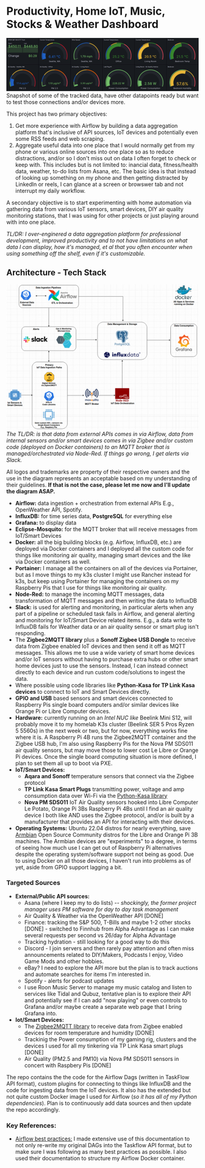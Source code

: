 # Productivity, Home IoT, Music, Stocks & Weather Dashboard

![Dashboard Thumbnail](/images/dashboard_snapshot11-15.png)  
Snapshot of some of the tracked data, have other datapoints ready but want to test those connections and/or devices more.  

This project has two primary objectives: 
1) Get more experience with Airflow by building a data aggregation platform that's inclusive of API sources, IoT devices and potentially even some RSS feeds and web scraping. 
2) Aggregate useful data into one place that I would normally get from my phone or various online sources into one place so as to reduce distractions, and/or so I don't miss out on data I often forget to check or keep with. This includes but is not limited to: inancial data, fitness/health data, weather, to-do lists from Asana, etc. The basic idea is that instead of looking up something on my phone and then getting distracted by LinkedIn or reels, I can glance at a screen or browswer tab and not interrupt my daily workflow. 

A secondary objective is to start experimenting with home automation via gathering data from various IoT sensors, smart devices, DIY air quality monitoring stations, that I was using for other projects or just playing around with into one place. 

*TL/DR: I over-enginered a data aggregation platform for professional development, improved productivity and to not have limitations on what data I can display, how it's managed, et al that you often encounter when using something off the shelf, even if it's customizable.*


## Architecture - Tech Stack

![Architecture](/images/dashboard_architecture_MKII.png)  
*The TL/DR: is that data from external APIs comes in via Airflow, data from internal sensors and/or smart devices comes in via Zigbee and/or custom code (deployed on Docker containers) to an MQTT broker that is managed/orchestrated via Node-Red. If things go wrong, I get alerts via Slack.* 

All logos and trademarks are property of their respective owners and the use in the diagram represents an acceptable based on my understanding of their guidelines. **If that is not the case, please let me now and I'll update the diagram ASAP.** 

* **Airflow:** data ingestion + orchestration from external APIs E.g., OpenWeather API, Spotify. 
* **InfluxDB:** for time series data, **PostgreSQL** for everything else 
* **Grafana:** to display data
* **Eclipse-Mosquito:** for the MQTT broker that will receive messages from IoT/Smart Devices 
* **Docker:** all the big building blocks (e.g. Airflow, InfluxDB, etc.) are deployed via Docker containers and I deployed all the custom code for things like monitoring air quality, managing smart devices and the like via Docker containers as well. 
* **Portainer:** I manage all the containers on all of the devices via Portainer, but as I move things to my k3s cluster I might use Rancher instead for k3s, but keep using Portainer for managing the containers on my Raspberry Pis that I use for things like monitoring air quality.  
* **Node-Red:** to manage the incoming MQTT messages, data transformation of MQTT messages and then writing the data to InfluxDB 
* **Slack:** is used for alerting and monitoring, in particular alerts when any part of a pipeline or scheduled task fails in Airflow, and general alerting and monitoring for IoT/Smart Device related items. E.g., a data write to InfluxDB fails for Weather data or an air quality sensor or smart plug isn't responding. 
* The **Zigbee2MQTT library** plus a **Sonoff Zigbee USB Dongle** to receive data from Zigbee enabled IoT devices and then send it off as MQTT messages. This allows me to use a wide variety of smart home devices and/or IoT sensors without having to purchase extra hubs or other smart home devices just to use the sensors. Instead, I can instead connect directly to each device and run custom code/solutions to ingest the data. 
* Where possible using code libraries like **Python-Kasa for TP Link Kasa devices** to connect to IoT and Smart Devices directly.
* **GPIO and USB** based sensors and smart devices connected to Raspberry Pis single board computers and/or similar devices like Orange Pi or Libre Computer devices. 
* **Hardware:** currently running on an *Intel NUC like* Beelink Mini S12, will probably move it to my homelab K3s cluster (Beelink SER 5 Pros Ryzen 5 5560s) in the next week or two, but for now, everything works fine where it is. A Raspberry Pi 4B runs the Zigbee2MQTT container and the Zigbee USB hub, I'm also using Raspberry Pis for the Nova PM SDS011 air quality sensors, but may move those to lower cost Le Libre or Orange Pi devices. Once the single board computing situation is more defined, I plan to set them all up to boot via PXE. 
* **IoT/Smart Devices:** 
    * **Aqara and Sonoff** temperature sensors that connect via the Zigbee protocol
    * **TP Link Kasa Smart Plugs** transmitting power, voltage and amp consumption data over Wi-Fi via the [Python-Kasa library](https://python-kasa.readthedocs.io/en/latest/index.html) 
    * **Nova PM SDS011** IoT Air Quality sensors hooked into Libre Computer Le Potato, Orange Pi 3Bs Raspberry Pi 4Bs until I find an air quality device I both like AND uses the Zigbee protocol, and/or is built by a manufacturer that provides an API for interacting with their devices. 
* **Operating Systems:** Ubuntu 22.04 distros for nearly everything, save [Armbian](https://www.armbian.com/) Open Source Community distros for the Libre and Orange Pi 3B machines. The Armbian devices are "experiments" to a degree, in terms of seeing how much use I can get out of Raspberry Pi alternatives despite the operating system/software support not being as good. Due to using Docker on all those devices, I haven't run into problems as of yet, aside from GPIO support lagging a bit. 


### Targeted Sources
* **External/Public API sources:** 
    * Asana (where I keep my to do lists) -- *shockingly, the former project manager uses PM software for day to day task management*
    * Air Quality & Weather via the OpenWeather API [DONE]
    * Finance: tracking the S&P 500, T-Bills and maybe 1-2 other stocks [DONE] - switched to Finnhub from Alpha Advantage as I can make several requests per second vs 26/day for Alpha Advantage
    * Tracking hydration - still looking for a good way to do this 
    * Discord - I join servers and then rarely pay attention and often miss announcements related to DIY/Makers, Podcasts I enjoy, Video Game Mods and other hobbies. 
    * eBay? I need to explore the API more but the plan is to track auctions and automate searches for items I'm interested in. 
    * Spotify - alerts for podcast updates 
    * I use Roon Music Server to manage my music catalog and listen to services like Tidal and Qubuz, tentative plan is to explore their API and potentially see if I can add "now playing" or even controls to Grafana and/or maybe create a separate web page that I bring Grafana into. 
* **Iot/Smart Devices:**
    * The [Zigbee2MQTT library](https://www.zigbee2mqtt.io/guide/getting-started/) to receive data from Zigbee enabled devices for room temperature and humidity [DONE]
    * Trackinig the Power consumption of my gaming rig, clusters and the devices I used for all my tinkering via TP Link Kasa smart plugs [DONE]
    * Air Quality (PM2.5 and PM10) via Nova PM SDS011 sensors in concert with Raspbery Pis [DONE]

The repo contains the the code for the Airflow Dags (written in TaskFlow API format), custom plugins for connecting to things like InfluxDB and the code for ingesting data from the IoT devices. It also has the extended but not quite custom Docker image I used for Airflow (*so it has all of my Python dependencies*). Plan is to continuously add data sources and then update the repo accordingly. 

### Key References: 
* [Airflow best practices:](https://airflow.apache.org/docs/apache-airflow/stable/best-practices.html) I made extensive use of this documentation to not only re-write my original DAGs into the Taskflow API format, but to make sure I was following as many best practices as possible. I also used their documentation to structure my Airflow Docker container. 